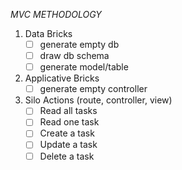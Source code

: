 *MVC METHODOLOGY*

1. Data Bricks
    - [ ] generate empty db
    - [ ] draw db schema
    - [ ] generate model/table

2. Applicative Bricks
    - [ ] generate empty controller

3. Silo Actions (route, controller, view)
    - [ ] Read all tasks
    - [ ] Read one task
    - [ ] Create a task
    - [ ] Update a task
    - [ ] Delete a task
